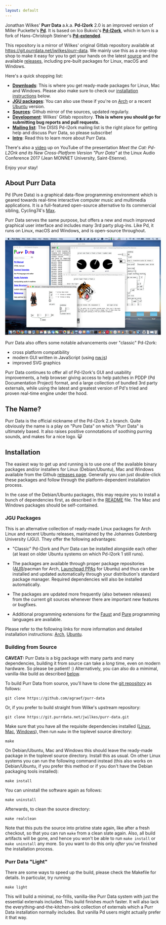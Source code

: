 ```yaml
---
layout: default
---
```


Jonathan Wilkes' **Purr Data** a.k.a. **Pd-l2ork** 2.0 is an improved version of Miller Puckette's **[Pd](http://puredata.info/)**. It is based on Ico Bukvic's **[Pd-l2ork](http://l2ork.music.vt.edu/main/make-your-own-l2ork/software/)**, which in turn is a fork of Hans-Christoph Steiner's **[Pd-extended](http://puredata.info/downloads/pd-extended)**.

This repository is a mirror of Wilkes' original Gitlab repository available at <https://git.purrdata.net/jwilkes/purr-data>. We mainly use this as a one-stop shop to make it easy for you to get your hands on the latest [source](https://github.com/agraef/purr-data) and the available [releases](https://github.com/agraef/purr-data/releases), including pre-built packages for Linux, macOS and Windows.

Here's a quick shopping list:

- [**Downloads**](https://github.com/agraef/purr-data/releases): This is where you get ready-made packages for Linux, Mac and Windows. Please also make sure to check our [installation instructions](#installation) below.
- [**JGU packages**](#jgu-packages): You can also use these if you're on [Arch](https://l2orkaur.bitbucket.io/) or a recent [Ubuntu](https://l2orkubuntu.bitbucket.io/) version.
- [**Sources**](https://github.com/agraef/purr-data): Github mirror of the sources, updated regularly.
- [**Development**](https://git.purrdata.net/jwilkes/purr-data): Wilkes' Gitlab repository. **This is where you should go for submitting bug reports and pull requests.**
- [**Mailing list**](http://disis.music.vt.edu/listinfo/l2ork-dev): The DISIS Pd-l2ork mailing list is the right place for getting help and discuss Purr Data, so please subscribe!
- [**Intro**](https://agraef.github.io/purr-data-intro): Read this to learn more about Purr Data.

There's also a [video](https://www.youtube.com/watch?v=T1wo496Zx0s) up on YouTube of the presentation *Meet the Cat: Pd-L2Ork and its New Cross-Platform Version "Purr Data"* at the Linux Audio Conference 2017 (Jean MONNET University, Saint-Etienne).

Enjoy your stay!

## About Purr Data

Pd (Pure Data) is a graphical data-flow programming environment which is geared towards real-time interactive computer music and multimedia applications. It is a full-featured open-source alternative to its commercial sibling, Cycling74's [Max](https://cycling74.com/).

Purr Data serves the same purpose, but offers a new and much improved graphical user interface and includes many 3rd party plug-ins. Like Pd, it runs on Linux, macOS and Windows, and is open-source throughout.

![Purr Data running on macOS.|width=100%](purr-data.png)

Purr Data also offers some notable advancements over "classic" Pd-l2ork:

- cross platform compatibility
- modern GUI written in JavaScript (using [nw.js](https://nwjs.io/))
- improved SVG graphics

Purr Data continues to offer all of Pd-l2ork's GUI and usability improvements, a help browser giving access to help patches in PDDP (Pd Documentation Project) format, and a large collection of bundled 3rd party externals, while using the latest and greatest version of Pd's tried and proven real-time engine under the hood.

## The Name?

Purr Data is the official nickname of the Pd-l2ork 2.x branch. Quite obviously the name is a play on "Pure Data" on which "Purr Data" is ultimately based. It also raises positive connotations of soothing purring sounds, and makes for a nice logo. 😺

## Installation

The easiest way to get up and running is to use one of the available binary packages and/or installers for Linux (Debian/Ubuntu), Mac and Windows available from the Github [releases page](https://github.com/agraef/purr-data/releases). Generally you can just double-click these packages and follow through the platform-dependent installation process.

In the case of the Debian/Ubuntu packages, this may require you to install a bunch of dependencies first, as described in the [README](https://github.com/agraef/purr-data/blob/master/README.md#linux) file. The Mac and Windows packages should be self-contained.

### JGU Packages

This is an alternative collection of ready-made Linux packages for Arch Linux and recent Ubuntu releases, maintained by the Johannes Gutenberg University (JGU). They offer the following advantages:

- "Classic" Pd-l2ork and Purr Data can be installed alongside each other (at least on older Ubuntu systems on which Pd-l2ork 1 still runs).

- The packages are available through proper package repositories ([AUR](https://aur.archlinux.org)/pacman for Arch, [Launchpad PPAs](https://launchpad.net/%7Edr-graef) for Ubuntu) and thus can be installed and updated automatically through your distribution's standard package manager. Required dependencies will also be installed automatically.

- The packages are updated more frequently (also between releases) from the current git sources whenever there are important new features or bugfixes.

- Additional programming extensions for the [Faust](http://faust.grame.fr/) and [Pure](https://agraef.github.io/pure-lang/) programming languages are available.

Please refer to the following links for more information and detailed installation instructions: [Arch](https://l2orkaur.bitbucket.io/), [Ubuntu](https://l2orkubuntu.bitbucket.io/).

### Building from Source

**CAVEAT:** Purr Data is a big package with many parts and many dependencies, building it from source can take a *long* time, even on modern hardware. So please be patient! :) Alternatively, you can also do a mimimal, vanilla-like build as described [below](#purr-data-light).

To build Purr Data from source, you'll have to clone the [git repository](https://github.com/agraef/purr-data) as follows:

    git clone https://github.com/agraef/purr-data

Or, if you prefer to build straight from Wilke's upstream repository:

    git clone https://git.purrdata.net/jwilkes/purr-data.git

Make sure that you have all the requisite dependencies installed ([Linux](https://github.com/agraef/purr-data/blob/master/README.md#linux), [Mac](https://github.com/agraef/purr-data/blob/master/README.md#osx-64-bit-using-homebrew), [Windows](https://github.com/agraef/purr-data/blob/master/README.md#windows-32-bit-using-msys2)), then run `make` in the toplevel source directory:

    make

On Debian/Ubuntu, Mac and Windows this should leave the ready-made package in the toplevel source directory. Install this as usual. On other Linux systems you can run the following command instead (this also works on Debian/Ubuntu, if you prefer this method or if you don't have the Debian packaging tools installed):

    make install

You can uninstall the software again as follows:

    make uninstall

Afterwards, to clean the source directory:

    make realclean

Note that this puts the source into pristine state again, like after a fresh checkout, so that you can run `make` from a clean slate again. Also, all build artifacts will be gone, and hence you won't be able to run `make install` or `make uninstall` any more. So you want to do this only *after* you've finished the installation process.

### Purr Data "Light"

There are some ways to speed up the build, please check the Makefile for details. In particular, try running:

    make light

This will build a minimal, no-frills, vanilla-like Purr Data system with just the essential externals included. This build finishes *much* faster. It will also lack the everything-and-the-kitchen-sink collection of externals which a Purr Data installation normally includes. But vanilla Pd users might actually prefer it that way.
